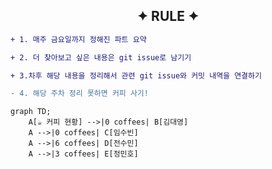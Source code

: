 
<h2 align="center">✦ RULE ✦</h2>

```diff
+ 1. 매주 금요일까지 정해진 파트 요약

+ 2. 더 찾아보고 싶은 내용은 git issue로 남기기

+ 3.차후 해당 내용을 정리해서 관련 git issue와 커밋 내역을 연결하기

- 4. 해당 주차 정리 못하면 커피 사기!
```

```mermaid
graph TD;
    A[☕ 커피 현황] -->|0 coffees| B[김대영]
    A -->|0 coffees| C[임수빈]
    A -->|6 coffees| D[전수민]
    A -->|3 coffees| E[정민호]
```





